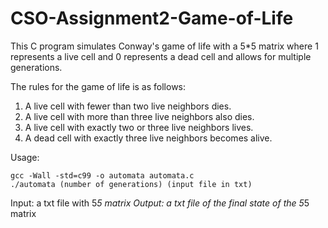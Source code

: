 # CSO-Assignment2-Game-of-Life
This C program simulates Conway's game of life with a 5*5 matrix where 1 represents a live cell and 0 represents a dead cell and allows for multiple generations.

The rules for the game of life is as follows:

1. A live cell with fewer than two live neighbors dies.
2. A live cell with more than three live neighbors also dies.
3. A live cell with exactly two or three live neighbors lives.
4. A dead cell with exactly three live neighbors becomes alive. 


Usage: 
```
gcc -Wall -std=c99 -o automata automata.c
./automata (number of generations) (input file in txt)
```
Input: a txt file with 5*5 matrix
Output: a txt file of the final state of the 5*5 matrix

